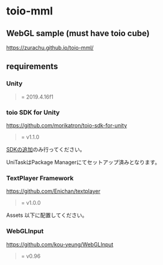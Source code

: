 # toio-mml

## WebGL sample (must have toio cube)
https://zurachu.github.io/toio-mml/

## requirements
### Unity
>= 2019.4.16f1

### toio SDK for Unity
https://github.com/morikatron/toio-sdk-for-unity
>= v1.1.0

[SDKの追加](https://github.com/morikatron/toio-sdk-for-unity/blob/main/docs/download_sdk.md#sdk-%E3%81%AE%E8%BF%BD%E5%8A%A0)のみ行ってください。

UniTaskはPackage Managerにてセットアップ済みとなります。

### TextPlayer Framework
https://github.com/Enichan/textplayer
>= v1.0.0

Assets 以下に配置してください。

### WebGLInput
https://github.com/kou-yeung/WebGLInput
>= v0.96
